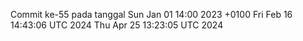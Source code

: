 Commit ke-55 pada tanggal Sun Jan 01 14:00 2023 +0100
Fri Feb 16 14:43:06 UTC 2024
Thu Apr 25 13:23:05 UTC 2024
